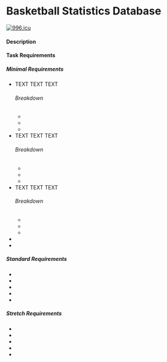 # Basketball Statistics Database
<a href="https://996.icu"><img src="https://img.shields.io/badge/link-996.icu-red.svg" alt="996.icu" /></a>
<h4> Description </h4>
<h4> Task Requirements </h4>
<h5> Minimal Requirements </h5>
<ul>
  <li>
    TEXT TEXT TEXT
    <h6> Breakdown </h6>
    <ul>
      <li> </li>
      <li> </li>
      <li> </li>
    </ul>
  </li>
  <li>
    TEXT TEXT TEXT
    <h6> Breakdown </h6>
    <ul>
      <li> </li>
      <li> </li>
      <li> </li>
    </ul>
  </li>
  <li>
    TEXT TEXT TEXT
    <h6> Breakdown </h6>
    <ul>
      <li> </li>
      <li> </li>
      <li> </li>
    </ul>
  </li>
  <li> </li>
  <li> </li>
</ul>
<h5> Standard Requirements </h5>
<ul>
  <li> </li>
  <li> </li>
  <li> </li>
  <li> </li>
  <li> </li>
</ul>
<h5> Stretch Requirements </h5>
<ul>
  <li> </li>
  <li> </li>
  <li> </li>
  <li> </li>
  <li> </li>
</ul>
